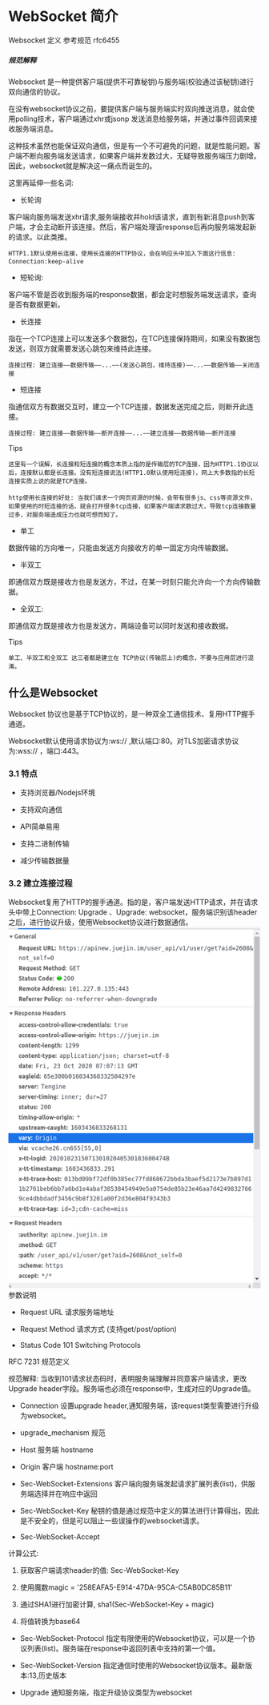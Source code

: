 # WebSocket 简介


Websocket 定义 参考规范 rfc6455


##### 规范解释

Websocket 是一种提供客户端(提供不可靠秘钥)与服务端(校验通过该秘钥)进行双向通信的协议。

在没有websocket协议之前，要提供客户端与服务端实时双向推送消息，就会使用polling技术，客户端通过xhr或jsonp 发送消息给服务端，并通过事件回调来接收服务端消息。

这种技术虽然也能保证双向通信，但是有一个不可避免的问题，就是性能问题。客户端不断向服务端发送请求，如果客户端并发数过大，无疑导致服务端压力剧增。因此，websocket就是解决这一痛点而诞生的。

这里再延伸一些名词:

- 长轮询

客户端向服务端发送xhr请求,服务端接收并hold该请求，直到有新消息push到客户端，才会主动断开该连接。然后，客户端处理该response后再向服务端发起新的请求。以此类推。

```
HTTP1.1默认使用长连接，使用长连接的HTTP协议，会在响应头中加入下面这行信息: Connection:keep-alive
```

- 短轮询:

客户端不管是否收到服务端的response数据，都会定时想服务端发送请求，查询是否有数据更新。

- 长连接

指在一个TCP连接上可以发送多个数据包，在TCP连接保持期间，如果没有数据包发送，则双方就需要发送心跳包来维持此连接。


```
连接过程: 建立连接——数据传输——...——(发送心跳包，维持连接)——...——数据传输——关闭连接
```


- 短连接

指通信双方有数据交互时，建立一个TCP连接，数据发送完成之后，则断开此连接。


```
连接过程: 建立连接——数据传输——断开连接——...——建立连接——数据传输——断开连接
```

Tips

```
这里有一个误解，长连接和短连接的概念本质上指的是传输层的TCP连接，因为HTTP1.1协议以后，连接默认都是长连接。没有短连接说法(HTTP1.0默认使用短连接)，网上大多数指的长短连接实质上说的就是TCP连接。

http使用长连接的好处: 当我们请求一个网页资源的时候，会带有很多js、css等资源文件，如果使用的时短连接的话，就会打开很多tcp连接，如果客户端请求数过大，导致tcp连接数量过多，对服务端造成压力也就可想而知了。
```


- 单工

数据传输的方向唯一，只能由发送方向接收方的单一固定方向传输数据。

- 半双工

即通信双方既是接收方也是发送方，不过，在某一时刻只能允许向一个方向传输数据。

- 全双工:

即通信双方既是接收方也是发送方，两端设备可以同时发送和接收数据。

Tips

```
单工、半双工和全双工 这三者都是建立在	TCP协议(传输层上)的概念，不要与应用层进行混淆。
```

## 什么是Websocket

Websocket 协议也是基于TCP协议的，是一种双全工通信技术、复用HTTP握手通道。

Websocket默认使用请求协议为:ws:// ,默认端口:80。对TLS加密请求协议为:wss:// ，端口:443。

### 3.1 特点

- 支持浏览器/Nodejs环境

- 支持双向通信

- API简单易用

- 支持二进制传输

- 减少传输数据量

### 3.2 建立连接过程
Websocket复用了HTTP的握手通道。指的是，客户端发送HTTP请求，并在请求头中带上Connection: Upgrade 、Upgrade: websocket，服务端识别该header之后，进行协议升级，使用Websocket协议进行数据通信。
![images](https://github.com/foxliang/Blog/blob/master/images/websocket%E5%8F%82%E6%95%B0.png)
参数说明

- Request URL 请求服务端地址

- Request Method 请求方式 (支持get/post/option)

- Status Code 101 Switching Protocols

RFC 7231 规范定义

规范解释: 当收到101请求状态码时，表明服务端理解并同意客户端请求，更改Upgrade header字段。服务端也必须在response中，生成对应的Upgrade值。



- Connection 设置upgrade header,通知服务端，该request类型需要进行升级为websocket。

- upgrade_mechanism 规范


- Host 服务端 hostname


- Origin 客户端 hostname:port


- Sec-WebSocket-Extensions 客户端向服务端发起请求扩展列表(list)，供服务端选择并在响应中返回


- Sec-WebSocket-Key 秘钥的值是通过规范中定义的算法进行计算得出，因此是不安全的，但是可以阻止一些误操作的websocket请求。


- Sec-WebSocket-Accept

计算公式:  	

1. 获取客户端请求header的值: Sec-WebSocket-Key

2. 使用魔数magic = '258EAFA5-E914-47DA-95CA-C5AB0DC85B11'

3. 通过SHA1进行加密计算, sha1(Sec-WebSocket-Key + magic)

4. 将值转换为base64


- Sec-WebSocket-Protocol  指定有限使用的Websocket协议，可以是一个协议列表(list)。服务端在response中返回列表中支持的第一个值。


- Sec-WebSocket-Version  指定通信时使用的Websocket协议版本。最新版本:13,历史版本


- Upgrade 通知服务端，指定升级协议类型为websocket

